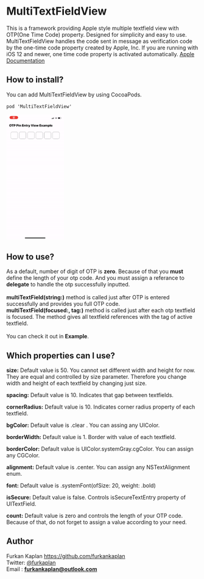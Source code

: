 # MultiTextFieldView

This is a framework providing Apple style multiple textfield view with OTP(One Time Code) property. Designed for simplicity and easy to use. MultiTextFieldView handles the code sent in message as verification code by the one-time code property created by Apple, Inc. If you are running with iOS 12 and newer, one time code property is activated automatically. [Apple Documentation](https://developer.apple.com/documentation/uikit/uitextcontenttype/2980930-onetimecode)

## How to install?

You can add MultiTextFieldView by using CocoaPods.

```
pod 'MultiTextFieldView'
```

<img src="MultiTextFieldView/Screenshot/implementation-example.gif" width="30%" height="30%"/>

## How to use?

As a default, number of digit of OTP is **zero**. Because of that you **must** define the length of your otp code. And you must assign a referance to **delegate** to handle the otp successfully inputted.
<br><br>
**multiTextField(string:)** method is called just after OTP is entered successfully and provides you full OTP code.
<br>
**multiTextField(focused:, tag:)** method is called just after each otp textfield is focused. The method gives all textfield references with the tag of active textfield.
<br><br>
You can check it out in **Example**.

## Which properties can I use?

**size:** Default value is 50. You cannot set different width and height for now. They are equal and controlled by size parameter. Therefore you change width and height of each textfield by changing just size.

**spacing:** Default value is 10. Indicates that gap between textfields.

**cornerRadius:** Default value is 10. Indicates corner radius property of each textfield.

**bgColor:** Default value is .clear . You can assing any UIColor.

**borderWidth:** Default value is 1. Border with value of each textfield.

**borderColor:** Default value is UIColor.systemGray.cgColor. You can assign any CGColor.

**alignment:** Default value is .center. You can assign any NSTextAlignment enum.

**font:** Default value is .systemFont(ofSize: 20, weight: .bold)

**isSecure:** Default value is false. Controls isSecureTextEntry property of UITextField.

**count:** Default value is zero and controls the length of your OTP code. Because of that, do not forget to assign a value according to your need.

## Author

Furkan Kaplan https://github.com/furkankaplan <br>
Twitter: [@furkaplan](https://twitter.com/furkaplan) <br>
Email  : **furkankaplan@outlook.com**
